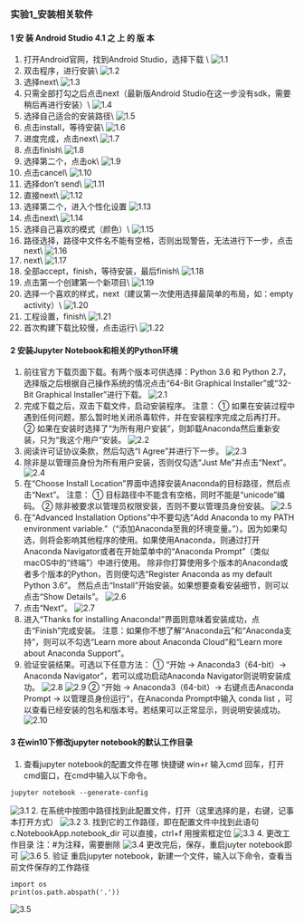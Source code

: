 ### 实验1_安装相关软件

#### 1 安 装 Android Studio 4.1 之 上 的 版 本
1. 打开Android官网，找到Android Studio，选择下载 \\
![1.1](https://github.com/November-0/Software-project-R-amp-D-practice/blob/main/experiment1/images/1.1.png)
2. 双击程序，进行安装\\
![1.2](https://github.com/November-0/Software-project-R-amp-D-practice/blob/main/experiment1/images/1.2.png)
3. 选择next\\
![1.3](https://github.com/November-0/Software-project-R-amp-D-practice/blob/main/experiment1/images/1.3.png)
4. 只需全部打勾之后点击next（最新版Android Studio在这一步没有sdk，需要稍后再进行安装）\\
![1.4](https://github.com/November-0/Software-project-R-amp-D-practice/blob/main/experiment1/images/1.4.png)
5. 选择自己适合的安装路径\\
![1.5](https://github.com/November-0/Software-project-R-amp-D-practice/blob/main/experiment1/images/1.5.png)
6. 点击install，等待安装\\
![1.6](https://github.com/November-0/Software-project-R-amp-D-practice/blob/main/experiment1/images/1.6.png)
7. 进度完成，点击next\\
![1.7](https://github.com/November-0/Software-project-R-amp-D-practice/blob/main/experiment1/images/1.7.png)
8. 点击finish\\
![1.8](https://github.com/November-0/Software-project-R-amp-D-practice/blob/main/experiment1/images/1.8.png)
9. 选择第二个，点击ok\\
![1.9](https://github.com/November-0/Software-project-R-amp-D-practice/blob/main/experiment1/images/1.9.png)
10. 点击cancel\\
![1.10](https://github.com/November-0/Software-project-R-amp-D-practice/blob/main/experiment1/images/1.10.png)
11. 选择don’t send\\
![1.11](https://github.com/November-0/Software-project-R-amp-D-practice/blob/main/experiment1/images/1.11.png)
12. 直接next\\
![1.12](https://github.com/November-0/Software-project-R-amp-D-practice/blob/main/experiment1/images/1.12.png)
13. 选择第二个，进入个性化设置
![1.13](https://github.com/November-0/Software-project-R-amp-D-practice/blob/main/experiment1/images/1.13.png)
14. 点击next\\
![1.14](https://github.com/November-0/Software-project-R-amp-D-practice/blob/main/experiment1/images/1.14.png)
15. 选择自己喜欢的模式（颜色）\\
![1.15](https://github.com/November-0/Software-project-R-amp-D-practice/blob/main/experiment1/images/1.15.png)
16. 路径选择，路径中文件名不能有空格，否则出现警告，无法进行下一步，点击next\\
![1.16](https://github.com/November-0/Software-project-R-amp-D-practice/blob/main/experiment1/images/1.16.png)
17. next\\
![1.17](https://github.com/November-0/Software-project-R-amp-D-practice/blob/main/experiment1/images/1.17.png)
18. 全部accept，finish，等待安装，最后finish\\
![1.18](https://github.com/November-0/Software-project-R-amp-D-practice/blob/main/experiment1/images/1.18.png)
19. 点击第一个创建第一个新项目\\
![1.19](https://github.com/November-0/Software-project-R-amp-D-practice/blob/main/experiment1/images/1.19.png)
20. 选择一个喜欢的样式，next（建议第一次使用选择最简单的布局，如：empty activity）\\
![1.20](https://github.com/November-0/Software-project-R-amp-D-practice/blob/main/experiment1/images/1.20.png)
21. 工程设置，finish\\
![1.21](https://github.com/November-0/Software-project-R-amp-D-practice/blob/main/experiment1/images/1.21.png)
22. 首次构建下载比较慢，点击运行\\
![1.22](https://github.com/November-0/Software-project-R-amp-D-practice/blob/main/experiment1/images/1.22.png)

#### 2 安装Jupyter Notebook和相关的Python环境
1. 前往官方下载页面下载。有两个版本可供选择：Python 3.6 和 Python 2.7，选择版之后根据自己操作系统的情况点击“64-Bit Graphical Installer”或“32-Bit Graphical Installer”进行下载。
![2.1](E:\study\大三下\软件项目研发实践\实验1\2.1.png)
2. 完成下载之后，双击下载文件，启动安装程序。
注意：
① 如果在安装过程中遇到任何问题，那么暂时地关闭杀毒软件，并在安装程序完成之后再打开。
② 如果在安装时选择了“为所有用户安装”，则卸载Anaconda然后重新安装，只为“我这个用户”安装。
![2.2](E:\study\大三下\软件项目研发实践\实验1\2.2.png)
3. 阅读许可证协议条款，然后勾选“I Agree”并进行下一步。
![2.3](E:\study\大三下\软件项目研发实践\实验1\2.3.png)
4. 除非是以管理员身份为所有用户安装，否则仅勾选“Just Me”并点击“Next”。
![2.4](E:\study\大三下\软件项目研发实践\实验1\2.4.png)
5. 在“Choose Install Location”界面中选择安装Anaconda的目标路径，然后点击“Next”。
注意：
① 目标路径中不能含有空格，同时不能是“unicode”编码。
② 除非被要求以管理员权限安装，否则不要以管理员身份安装。
![2.5](E:\study\大三下\软件项目研发实践\实验1\2.5.png)
6. 在“Advanced Installation Options”中不要勾选“Add Anaconda to my PATH environment variable.”（“添加Anaconda至我的环境变量。”）。因为如果勾选，则将会影响其他程序的使用。如果使用Anaconda，则通过打开Anaconda Navigator或者在开始菜单中的“Anaconda Prompt”（类似macOS中的“终端”）中进行使用。
除非你打算使用多个版本的Anaconda或者多个版本的Python，否则便勾选“Register Anaconda as my default Python 3.6”。
然后点击“Install”开始安装。如果想要查看安装细节，则可以点击“Show Details”。
![2.6](E:\study\大三下\软件项目研发实践\实验1\2.6.png)
7. 点击“Next”。
![2.7](E:\study\大三下\软件项目研发实践\实验1\2.7.png)
8. 进入“Thanks for installing Anaconda!”界面则意味着安装成功，点击“Finish”完成安装。
注意：如果你不想了解“Anaconda云”和“Anaconda支持”，则可以不勾选“Learn more about Anaconda Cloud”和“Learn more about Anaconda Support”。
9. 验证安装结果。可选以下任意方法：
① “开始 → Anaconda3（64-bit）→ Anaconda Navigator”，若可以成功启动Anaconda Navigator则说明安装成功。
![2.8](E:\study\大三下\软件项目研发实践\实验1\2.8.png)
![2.9](E:\study\大三下\软件项目研发实践\实验1\2.9.png)
② “开始 → Anaconda3（64-bit）→ 右键点击Anaconda Prompt → 以管理员身份运行”，在Anaconda Prompt中输入 conda list ，可以查看已经安装的包名和版本号。若结果可以正常显示，则说明安装成功。
![2.10](E:\study\大三下\软件项目研发实践\实验1\2.10.png)
#### 3 在win10下修改jupyter notebook的默认工作目录

1. 查看jupyter notebook的配置文件在哪
快捷键 win+r 输入cmd 回车，打开cmd窗口，在cmd中输入以下命令。
```
jupyter notebook --generate-config
```
![3.1](E:\study\大三下\软件项目研发实践\实验1\3.1.png)
2. 在系统中按图中路径找到此配置文件，打开（这里选择的是，右键，记事本打开方式）
![3.2](E:\study\大三下\软件项目研发实践\实验1\3.2.png)
3. 找到它的工作路径，即在配置文件中找到此语句c.NotebookApp.notebook_dir
可以直接，ctrl+f 用搜索框定位
![3.3](E:\study\大三下\软件项目研发实践\实验1\3.3.png)
4. 更改工作目录
注：#为注释，需要删除
![3.4](E:\study\大三下\软件项目研发实践\实验1\3.4.png)
更改完后，保存，重启juyter notebook即可
![3.6](E:\study\大三下\软件项目研发实践\实验1\3.6.png)
5. 验证
重启jupyter notebook，新建一个文件，输入以下命令，查看当前文件保存的工作路径
```
import os
print(os.path.abspath('.'))
```
![3.5](E:\study\大三下\软件项目研发实践\实验1\3.5.png)
